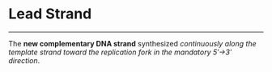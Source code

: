 # Lead Strand
---
The **new complementary DNA strand** synthesized *continuously along the template strand toward the replication fork in the mandatory 5′→3′ direction*.